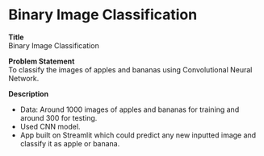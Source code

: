 # Binary Image Classification  

**Title**  
Binary Image Classification  

**Problem Statement**  
To classify the images of apples and bananas using Convolutional Neural Network.  

**Description**  
- Data: Around 1000 images of apples and bananas for training and around 300 for testing.  
- Used CNN model.  
- App built on Streamlit which could predict any new inputted image and classify it as apple or banana.  

